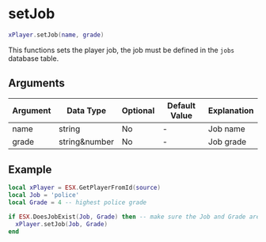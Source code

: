# setJob

```lua
xPlayer.setJob(name, grade)
```

This functions sets the player job, the job must be defined in the `jobs` database table.

## Arguments

| Argument | Data Type     | Optional | Default Value | Explanation |
| -------- | ------------- | -------- | ------------- | ----------- |
| name     | string        | No       | -             | Job name    |
| grade    | string&number | No       | -             | Job grade   |

## Example

```lua
local xPlayer = ESX.GetPlayerFromId(source)
local Job = 'police'
local Grade = 4 -- highest police grade

if ESX.DoesJobExist(Job, Grade) then -- make sure the Job and Grade are both defined in the database
  xPlayer.setJob(Job, Grade)
end
```
